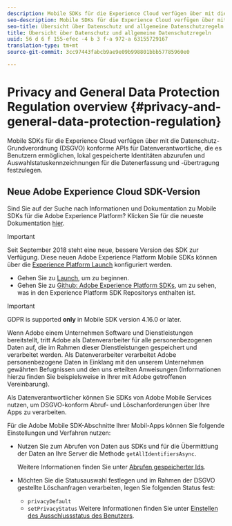 ```yaml
---
description: Mobile SDKs für die Experience Cloud verfügen über mit die Datenschutz-Grundverordnung (DSGVO) konforme APIs für Datenverantwortliche, die es Benutzern ermöglichen, lokal gespeicherte Identitäten abzurufen und Auswahlstatuskennzeichnungen für die Datenerfassung und -übertragung festzulegen.
seo-description: Mobile SDKs für die Experience Cloud verfügen über mit die Datenschutz-Grundverordnung (DSGVO) konforme APIs für Datenverantwortliche, die es Benutzern ermöglichen, lokal gespeicherte Identitäten abzurufen und Auswahlstatuskennzeichnungen für die Datenerfassung und -übertragung festzulegen.
seo-title: Übersicht über Datenschutz und allgemeine Datenschutzregeln
title: Übersicht über Datenschutz und allgemeine Datenschutzregeln
uuid: 56 d 6 f 155-efec -4 b 3 f-a 972-a 63155729167
translation-type: tm+mt
source-git-commit: 3cc97443fabcb9ae9e09b998801bbb57785960e0

---
```



# Privacy and General Data Protection Regulation overview {#privacy-and-general-data-protection-regulation}

Mobile SDKs für die Experience Cloud verfügen über mit die Datenschutz-Grundverordnung (DSGVO) konforme APIs für Datenverantwortliche, die es Benutzern ermöglichen, lokal gespeicherte Identitäten abzurufen und Auswahlstatuskennzeichnungen für die Datenerfassung und -übertragung festzulegen.

## Neue Adobe Experience Cloud SDK-Version

Sind Sie auf der Suche nach Informationen und Dokumentation zu Mobile SDKs für die Adobe Experience Platform? Klicken Sie für die neueste Dokumentation [hier](https://aep-sdks.gitbook.io/docs/).

>[!IMPORTANT]
>
>Seit September 2018 steht eine neue, bessere Version des SDK zur Verfügung. Diese neuen Adobe Experience Platform Mobile SDKs können über die [Experience Platform Launch](https://www.adobe.com/experience-platform/launch.html) konfiguriert werden.

* Gehen Sie zu [Launch](https://launch.adobe.com/), um zu beginnen.
* Gehen Sie zu [Github: Adobe Experience Platform SDKs](https://github.com/Adobe-Marketing-Cloud/acp-sdks), um zu sehen, was in den Experience Platform SDK Repositorys enthalten ist.

>[!IMPORTANT]
>
>GDPR is supported **only** in Mobile SDK version 4.16.0 or later.

Wenn Adobe einem Unternehmen Software und Dienstleistungen bereitstellt, tritt Adobe als Datenverarbeiter für alle personenbezogenen Daten auf, die im Rahmen dieser Dienstleistungen gespeichert und verarbeitet werden. Als Datenverarbeiter verarbeitet Adobe personenbezogene Daten in Einklang mit den unserem Unternehmen gewährten Befugnissen und den uns erteilten Anweisungen (Informationen hierzu finden Sie beispielsweise in Ihrer mit Adobe getroffenen Vereinbarung).

Als Datenverantwortlicher können Sie SDKs von Adobe Mobile Services nutzen, um DSGVO-konform Abruf- und Löschanforderungen über Ihre Apps zu verarbeiten.

Für die Adobe Mobile SDK-Abschnitte Ihrer Mobil-Apps können Sie folgende Einstellungen und Verfahren nutzen:

* Nutzen Sie zum Abrufen von Daten aus SDKs und für die Übermittlung der Daten an Ihre Server die Methode `getAllIdentifiersAsync`.

   Weitere Informationen finden Sie unter [Abrufen gespeicherter Ids](/help/android/c-mob-privacy-gdpr-android/c-mob-gdpr-ret-stored-ids-android.md).

* Möchten Sie die Statusauswahl festlegen und im Rahmen der DSGVO gestellte Löschanfragen verarbeiten, legen Sie folgenden Status fest:

   * `privacyDefault`
   * `setPrivacyStatus`
   Weitere Informationen finden Sie unter [Einstellen des Ausschlussstatus des Benutzers](/help/android/c-mob-privacy-gdpr-android/privacy.md).